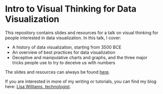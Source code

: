 # Intro to Visual Thinking for Data Visualization

This repository contains slides and resources for a talk on visual thinking
for people interested in data visualization. In this talk, I cover:

* A history of data visualization, starting from 3500 BCE
* An overview of best practices for data visualization
* Deceptive and manipulative charts and graphs, and the three major tricks people use to try to deceive us with numbers

The slides and resources can always be found [here](http://lisawilliams.github.io/datajournalism).

If you are interested in more of my writing or tutorials, you can find
my blog here: [Lisa Williams, technologist](http://lisawilliams.github.io/lisa/).

